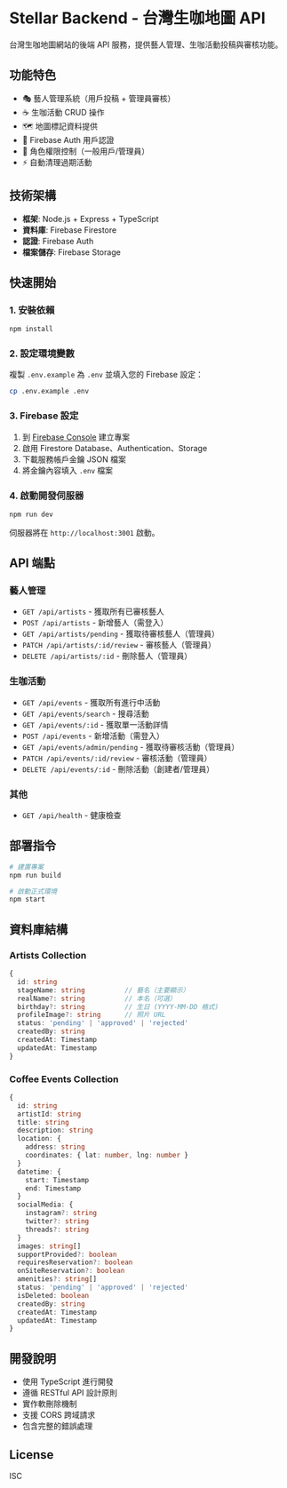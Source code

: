 # Stellar Backend - 台灣生咖地圖 API

台灣生咖地圖網站的後端 API 服務，提供藝人管理、生咖活動投稿與審核功能。

## 功能特色

- 🎭 藝人管理系統（用戶投稿 + 管理員審核）
- ☕ 生咖活動 CRUD 操作
- 🗺️ 地圖標記資料提供
- 👤 Firebase Auth 用戶認證
- 🔐 角色權限控制（一般用戶/管理員）
- ⚡ 自動清理過期活動

## 技術架構

- **框架**: Node.js + Express + TypeScript
- **資料庫**: Firebase Firestore
- **認證**: Firebase Auth
- **檔案儲存**: Firebase Storage

## 快速開始

### 1. 安裝依賴
```bash
npm install
```

### 2. 設定環境變數
複製 `.env.example` 為 `.env` 並填入您的 Firebase 設定：
```bash
cp .env.example .env
```

### 3. Firebase 設定
1. 到 [Firebase Console](https://console.firebase.google.com) 建立專案
2. 啟用 Firestore Database、Authentication、Storage
3. 下載服務帳戶金鑰 JSON 檔案
4. 將金鑰內容填入 `.env` 檔案

### 4. 啟動開發伺服器
```bash
npm run dev
```

伺服器將在 `http://localhost:3001` 啟動。

## API 端點

### 藝人管理
- `GET /api/artists` - 獲取所有已審核藝人
- `POST /api/artists` - 新增藝人（需登入）
- `GET /api/artists/pending` - 獲取待審核藝人（管理員）
- `PATCH /api/artists/:id/review` - 審核藝人（管理員）
- `DELETE /api/artists/:id` - 刪除藝人（管理員）

### 生咖活動
- `GET /api/events` - 獲取所有進行中活動
- `GET /api/events/search` - 搜尋活動
- `GET /api/events/:id` - 獲取單一活動詳情
- `POST /api/events` - 新增活動（需登入）
- `GET /api/events/admin/pending` - 獲取待審核活動（管理員）
- `PATCH /api/events/:id/review` - 審核活動（管理員）
- `DELETE /api/events/:id` - 刪除活動（創建者/管理員）

### 其他
- `GET /api/health` - 健康檢查

## 部署指令

```bash
# 建置專案
npm run build

# 啟動正式環境
npm start
```

## 資料庫結構

### Artists Collection
```typescript
{
  id: string
  stageName: string          // 藝名（主要顯示）
  realName?: string          // 本名（可選）
  birthday?: string          // 生日 (YYYY-MM-DD 格式)
  profileImage?: string      // 照片 URL
  status: 'pending' | 'approved' | 'rejected'
  createdBy: string
  createdAt: Timestamp
  updatedAt: Timestamp
}
```

### Coffee Events Collection
```typescript
{
  id: string
  artistId: string
  title: string
  description: string
  location: {
    address: string
    coordinates: { lat: number, lng: number }
  }
  datetime: {
    start: Timestamp
    end: Timestamp
  }
  socialMedia: {
    instagram?: string
    twitter?: string
    threads?: string
  }
  images: string[]
  supportProvided?: boolean
  requiresReservation?: boolean
  onSiteReservation?: boolean
  amenities?: string[]
  status: 'pending' | 'approved' | 'rejected'
  isDeleted: boolean
  createdBy: string
  createdAt: Timestamp
  updatedAt: Timestamp
}
```

## 開發說明

- 使用 TypeScript 進行開發
- 遵循 RESTful API 設計原則
- 實作軟刪除機制
- 支援 CORS 跨域請求
- 包含完整的錯誤處理

## License

ISC

